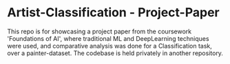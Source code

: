 # Artist-Classification - Project-Paper
This repo is for showcasing a project paper from the coursework 'Foundations of AI', where traditional ML and DeepLearning techniques were used, and comparative analysis was done for a Classification task, over a painter-dataset. The codebase is held privately in another repository.
